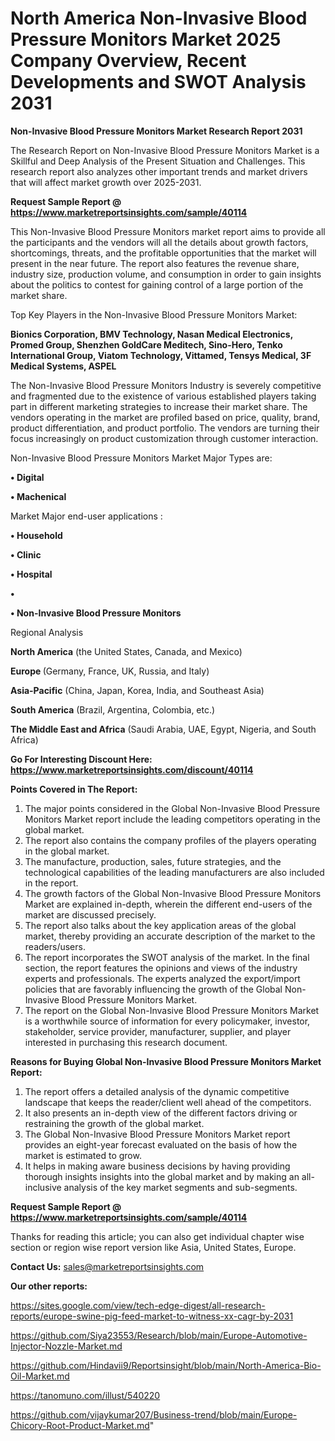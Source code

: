 # North America Non-Invasive Blood Pressure Monitors Market 2025 Company Overview, Recent Developments and SWOT Analysis 2031

<strong>Non-Invasive Blood Pressure Monitors Market Research Report 2031</strong>

The Research Report on Non-Invasive Blood Pressure Monitors Market is a Skillful and Deep Analysis of the Present Situation and Challenges. This research report also analyzes other important trends and market drivers that will affect market growth over 2025-2031.

<strong>Request Sample Report @ <a href=https://www.marketreportsinsights.com/sample/40114>https://www.marketreportsinsights.com/sample/40114</a></strong>

This Non-Invasive Blood Pressure Monitors market report aims to provide all the participants and the vendors will all the details about growth factors, shortcomings, threats, and the profitable opportunities that the market will present in the near future. The report also features the revenue share, industry size, production volume, and consumption in order to gain insights about the politics to contest for gaining control of a large portion of the market share.

Top Key Players in the Non-Invasive Blood Pressure Monitors Market:

<strong>Bionics Corporation, BMV Technology, Nasan Medical Electronics, Promed Group, Shenzhen GoldCare Meditech, Sino-Hero, Tenko International Group, Viatom Technology, Vittamed, Tensys Medical, 3F Medical Systems, ASPEL</strong>

The Non-Invasive Blood Pressure Monitors Industry is severely competitive and fragmented due to the existence of various established players taking part in different marketing strategies to increase their market share. The vendors operating in the market are profiled based on price, quality, brand, product differentiation, and product portfolio. The vendors are turning their focus increasingly on product customization through customer interaction.

Non-Invasive Blood Pressure Monitors Market Major Types are:

<strong>•  Digital

•  Machenical</strong>

Market Major end-user applications :

<strong>•  Household

•  Clinic

•  Hospital

•  

•  Non-Invasive Blood Pressure Monitors</strong>

Regional Analysis

</u><strong><b>North America</b></strong> (the United States, Canada, and Mexico)

<strong><b>Europe </b></strong>(Germany, France, UK, Russia, and Italy)

<strong><b>Asia-Pacific</b></strong> (China, Japan, Korea, India, and Southeast Asia)

<strong><b>South America</b></strong> (Brazil, Argentina, Colombia, etc.)

<strong><b>The Middle East and Africa</b></strong> (Saudi Arabia, UAE, Egypt, Nigeria, and South Africa)

<strong>Go For Interesting Discount Here: <a href=https://www.marketreportsinsights.com/discount/40114>https://www.marketreportsinsights.com/discount/40114</a></strong>

<strong>Points Covered in The Report:</strong>
<ol>
  <li>The major points considered in the Global Non-Invasive Blood Pressure Monitors Market report include the leading competitors operating in the global market.</li>
  <li>The report also contains the company profiles of the players operating in the global market.</li>
  <li>The manufacture, production, sales, future strategies, and the technological capabilities of the leading manufacturers are also included in the report.</li>
  <li>The growth factors of the Global Non-Invasive Blood Pressure Monitors Market are explained in-depth, wherein the different end-users of the market are discussed precisely.</li>
  <li>The report also talks about the key application areas of the global market, thereby providing an accurate description of the market to the readers/users.</li>
  <li>The report incorporates the SWOT analysis of the market. In the final section, the report features the opinions and views of the industry experts and professionals. The experts analyzed the export/import policies that are favorably influencing the growth of the Global Non-Invasive Blood Pressure Monitors Market.</li>
  <li>The report on the Global Non-Invasive Blood Pressure Monitors Market is a worthwhile source of information for every policymaker, investor, stakeholder, service provider, manufacturer, supplier, and player interested in purchasing this research document.</li>
</ol>
<strong>Reasons for Buying Global Non-Invasive Blood Pressure Monitors Market Report:</strong>

<ol>
  <li>The report offers a detailed analysis of the dynamic competitive landscape that keeps the reader/client well ahead of the competitors.</li>
  <li>It also presents an in-depth view of the different factors driving or restraining the growth of the global market.</li>
  <li>The Global Non-Invasive Blood Pressure Monitors Market report provides an eight-year forecast evaluated on the basis of how the market is estimated to grow.</li>
  <li>It helps in making aware business decisions by having providing thorough insights insights into the global market and by making an all-inclusive analysis of the key market segments and sub-segments.</li>
</ol>
<strong>Request Sample Report @ <a href=https://www.marketreportsinsights.com/sample/40114>https://www.marketreportsinsights.com/sample/40114</a></strong>


Thanks for reading this article; you can also get individual chapter wise section or region wise report version like Asia, United States, Europe.

<strong>Contact Us:</strong>
sales@marketreportsinsights.com

<strong>Our other reports:</strong>

<a href=https://sites.google.com/view/tech-edge-digest/all-research-reports/europe-swine-pig-feed-market-to-witness-xx-cagr-by-2031>https://sites.google.com/view/tech-edge-digest/all-research-reports/europe-swine-pig-feed-market-to-witness-xx-cagr-by-2031</a>

<a href=https://github.com/Siya23553/Research/blob/main/Europe-Automotive-Injector-Nozzle-Market.md>https://github.com/Siya23553/Research/blob/main/Europe-Automotive-Injector-Nozzle-Market.md</a>

<a href=https://github.com/Hindavii9/Reportsinsight/blob/main/North-America-Bio-Oil-Market.md>https://github.com/Hindavii9/Reportsinsight/blob/main/North-America-Bio-Oil-Market.md</a>

<a href=https://tanomuno.com/illust/540220>https://tanomuno.com/illust/540220</a>

<a href=https://github.com/vijaykumar207/Business-trend/blob/main/Europe-Chicory-Root-Product-Market.md>https://github.com/vijaykumar207/Business-trend/blob/main/Europe-Chicory-Root-Product-Market.md</a>"
